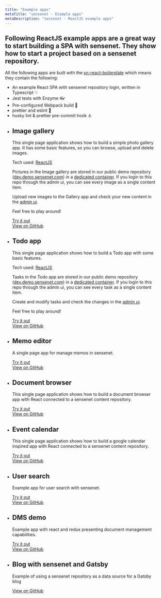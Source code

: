 ```yaml
---
title: "Example apps"
metaTitle: "sensenet - Example apps"
metaDescription: "sensenet - ReactJS example apps"
---
```


## Following ReactJS example apps are a great way to start building a SPA with sensenet. They show how to start a project based on a sensenet repository.

All the following apps are built with the [sn-react-boilerplate](https://github.com/SenseNet/sn-client/tree/master/examples/sn-react-typescript-boilerplate) which means they contain the following:

- An example React SPA with sensenet repository login, written in Typescript ✨
- Jest tests with Enzyme 👓
- Pre-configured Webpack build 🧱
- prettier and eslint 💅
- husky lint & prettier pre-commit hook ⚓

<ul class="exampleCards">
  <li class="exampleCard">
      <h2>Image gallery</h2>
      <div>
        <p>This single page application shows how to build a simple photo gallery app. It has some basic features, so you can browse, upload and delete images.</p>
        <p class="heading3">Tech used: <a href="https://reactjs.org/" target="_blank">ReactJS</a></p>
        <p>Pictures in the Image gallery are stored in our public demo repository (<a href="https://admin.sensenet.com/?repoUrl=https%3A//dev.demo.sensenet.com" target="_blank">dev.demo.sensenet.com</a>) in a <a href="https://admin.sensenet.com/content/explorer/?path=%2FIT%2FImageLibrary" target="_blank">dedicated container</a>. If you login to this repo through the admin ui, you can see every image as a single content item.</p>
        <p>Upload new images to the Gallery app and check your new content in the <a href="https://admin.test.sensenet.com/content/explorer/?path=%2FIT%2FImageLibrary" target="_blank">admin ui</a>.</p>
        <p>Feel free to play around!</p>
      </div>
      <div class="cardButtons">
        <div class="left">
          <a href="https://sn-react-imagegallery.netlify.com/" target="_blank">Try it out</a>
        </div>
        <div class="right">
          <a href="https://github.com/SenseNet/sn-client/tree/master/examples/sn-react-imagegallery" target="_blank">View on GitHub</a></div>
      </div>
  </li>
  <li class="exampleCard">
      <h2>Todo app</h2>
      <div>
        <p>This single page application shows how to build a Todo app with some basic features.</p>
        <p class="heading3">Tech used: <a href="https://reactjs.org/" target="_blank">ReactJS</a></p>
        <p>Tasks in the Todo app are stored in our public demo repository (<a href="https://admin.sensenet.com/?repoUrl=https%3A//dev.demo.sensenet.com" target="_blank">dev.demo.sensenet.com</a>) in a <a href="https://admin.sensenet.com/content/explorer/?path=%2FIT%Tasks" target="_blank">dedicated container</a>. If you login to this repo through the admin ui, you can see every task as a single content item.</p>
        <p>Create and modify tasks and check the changes in the <a href="https://admin.test.sensenet.com/content/explorer/?path=%2FIT%2FTasks" target="_blank">admin ui</a>.</p>
        <p>Feel free to play around!</p>
      </div>
      <div class="cardButtons">
        <div class="left">
          <a href="https://sn-react-tasklist.netlify.com/" target="_blank">Try it out</a>
        </div>
        <div class="right">
          <a href="https://github.com/SenseNet/sn-client/tree/master/examples/sn-react-tasklist" target="_blank">View on GitHub</a></div>
      </div>
  </li>
  <li class="exampleCard">
      <h2>Memo editor</h2>
      <div>
        <p>A single page app for manage memos in sensenet.</p>
      </div>
      <div class="cardButtons">
        <div class="left">
          <a href="https://sn-react-memoapp.netlify.com/" target="_blank">Try it out</a>
        </div>
        <div class="right">
          <a href="https://github.com/SenseNet/sn-client/tree/master/examples/sn-react-memoapp" target="_blank">View on GitHub</a></div>
      </div>
  </li>
  <li class="exampleCard">
      <h2>Document browser</h2>
      <div>
        <p>This single page application shows how to build a document browser app with React connected to a sensenet content repository.</p>
      </div>
      <div class="cardButtons">
        <div class="left">
          <a href="https://sn-react-browser.netlify.com/" target="_blank">Try it out</a>
        </div>
        <div class="right">
          <a href="https://github.com/SenseNet/sn-client/tree/master/examples/sn-react-browser" target="_blank">View on GitHub</a></div>
      </div>
  </li>
  <li class="exampleCard">
      <h2>Event calendar</h2>
      <div>
        <p>This single page application shows how to build a google calendar inspired app with React connected to a sensenet content repository.</p>
      </div>
      <div class="cardButtons">
        <div class="left">
          <a href="https://sn-react-calendar.netlify.com/" target="_blank">Try it out</a>
        </div>
        <div class="right">
          <a href="https://github.com/SenseNet/sn-client/tree/master/examples/sn-react-calendar" target="_blank">View on GitHub</a></div>
      </div>
  </li>
  <li class="exampleCard">
      <h2>User search</h2>
      <div>
        <p>Example app for user search with sensenet.</p>
      </div>
      <div class="cardButtons">
        <div class="left">
          <a href="https://sn-react-usersearch.netlify.com/" target="_blank">Try it out</a>
        </div>
        <div class="right">
          <a href="https://github.com/SenseNet/sn-client/tree/master/examples/sn-react-usersearch" target="_blank">View on GitHub</a></div>
      </div>
  </li>
  <li class="exampleCard">
      <h2>DMS demo</h2>
      <div>
        <p>Example app with react and redux presenting document management capabilities.</p>
      </div>
      <div class="cardButtons">
        <div class="left">
          <a href="https://sn-react-dms.netlify.com/" target="_blank">Try it out</a>
        </div>
        <div class="right">
          <a href="https://github.com/SenseNet/sn-client/tree/develop/examples/sn-dms-demo" target="_blank">View on GitHub</a></div>
      </div>
  </li>
  <li class="exampleCard">
      <h2>Blog with sensenet and Gatsby</h2>
      <div>
        <p>Example of using a sensenet repository as a data source for a Gatsby blog</p>
      </div>
      <div class="cardButtons">
        <div class="left">
        </div>
        <div class="right">
          <a href="https://github.com/SenseNet/sn-client/tree/develop/examples/sn-blog-gatsby" target="_blank">View on GitHub</a></div>
      </div>
  </li>
</ul>

